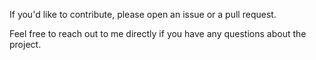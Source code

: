 If you'd like to contribute, please open an issue or a pull request. 

Feel free to reach out to me directly if you have any questions about the project.
